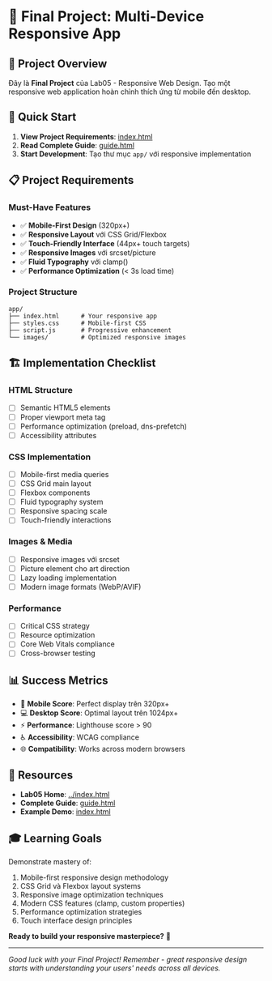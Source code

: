 # 🚀 Final Project: Multi-Device Responsive App

## 📱 Project Overview

Đây là **Final Project** của Lab05 - Responsive Web Design. Tạo một responsive web application hoàn chỉnh thích ứng từ mobile đến desktop.

## 🎯 Quick Start

1. **View Project Requirements**: [index.html](index.html)
2. **Read Complete Guide**: [guide.html](guide.html)
3. **Start Development**: Tạo thư mục `app/` với responsive implementation

## 📋 Project Requirements

### Must-Have Features
- ✅ **Mobile-First Design** (320px+)
- ✅ **Responsive Layout** với CSS Grid/Flexbox
- ✅ **Touch-Friendly Interface** (44px+ touch targets)
- ✅ **Responsive Images** với srcset/picture
- ✅ **Fluid Typography** với clamp()
- ✅ **Performance Optimization** (< 3s load time)

### Project Structure
```
app/
├── index.html      # Your responsive app
├── styles.css      # Mobile-first CSS
├── script.js       # Progressive enhancement
└── images/         # Optimized responsive images
```

## 🏗️ Implementation Checklist

### HTML Structure
- [ ] Semantic HTML5 elements
- [ ] Proper viewport meta tag
- [ ] Performance optimization (preload, dns-prefetch)
- [ ] Accessibility attributes

### CSS Implementation  
- [ ] Mobile-first media queries
- [ ] CSS Grid main layout
- [ ] Flexbox components
- [ ] Fluid typography system
- [ ] Responsive spacing scale
- [ ] Touch-friendly interactions

### Images & Media
- [ ] Responsive images với srcset
- [ ] Picture element cho art direction
- [ ] Lazy loading implementation
- [ ] Modern image formats (WebP/AVIF)

### Performance
- [ ] Critical CSS strategy
- [ ] Resource optimization
- [ ] Core Web Vitals compliance
- [ ] Cross-browser testing

## 📊 Success Metrics

- 📱 **Mobile Score**: Perfect display trên 320px+
- 💻 **Desktop Score**: Optimal layout trên 1024px+
- ⚡ **Performance**: Lighthouse score > 90
- ♿ **Accessibility**: WCAG compliance
- 🌐 **Compatibility**: Works across modern browsers

## 🔗 Resources

- **Lab05 Home**: [../index.html](../index.html)
- **Complete Guide**: [guide.html](guide.html)
- **Example Demo**: [index.html](index.html)

## 🎓 Learning Goals

Demonstrate mastery of:
1. Mobile-first responsive design methodology
2. CSS Grid và Flexbox layout systems
3. Responsive image optimization techniques
4. Modern CSS features (clamp, custom properties)
5. Performance optimization strategies
6. Touch interface design principles

**Ready to build your responsive masterpiece?** 🚀

---

*Good luck with your Final Project! Remember - great responsive design starts with understanding your users' needs across all devices.*
